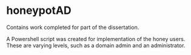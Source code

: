 # honeypotAD

Contains work completed for part of the dissertation. 

A Powershell script was created for implementation of the honey users. These are varying levels, such as a domain admin and an administrator.